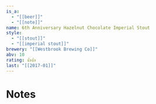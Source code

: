 ```yaml
---
is_a:
  - "[[beer]]"
  - "[[note]]"
name: 6th Anniversary Hazelnut Chocolate Imperial Stout
style:
  - "[[stout]]"
  - "[[imperial stout]]"
brewery: "[[Westbrook Brewing Co]]"
abv: 10
rating: 👍👍
last: "[[2017-01]]"
---
```

# Notes

